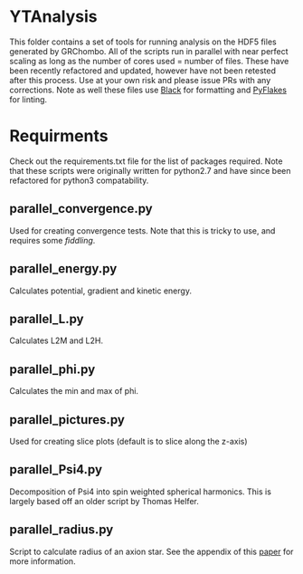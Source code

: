 # YTAnalysis
This folder contains a set of tools for running analysis on the HDF5 files generated by GRChombo. All of the scripts run in parallel with near perfect scaling as long as the number of cores used = number of files. These have been recently refactored and updated, however have not been retested after this process. Use at your own risk and please issue PRs with any corrections. Note as well these files use [Black](https://github.com/psf/black) for formatting and [PyFlakes](https://pypi.org/project/pyflakes/) for linting.

# Requirments
Check out the requirements.txt file for the list of packages required. Note that these scripts were originally written for python2.7 and have since been refactored for python3 compatability.

## parallel_convergence.py
Used for creating convergence tests. Note that this is tricky to use, and requires some _fiddling_.

## parallel_energy.py
Calculates potential, gradient and kinetic energy.

## parallel_L.py
Calculates L2M and L2H.

## parallel_phi.py
Calculates the min and max of phi.

## parallel_pictures.py
Used for creating slice plots (default is to slice along the z-axis)

## parallel_Psi4.py
Decomposition of Psi4 into spin weighted spherical harmonics. This is largely based off an older script by Thomas Helfer.

## parallel_radius.py
Script to calculate radius of an axion star. See the appendix of this [paper](https://arxiv.org/abs/1806.09367) for more information.
